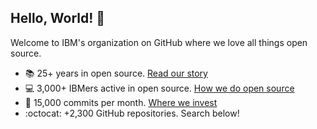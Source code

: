 ## Hello, World! :wave:

Welcome to IBM's organization on GitHub where we love all things open source.

* :books: 25+ years in open source. [Read our story](https://www.ibm.com/opensource/story/)
* :computer: 3,000+ IBMers active in open source. [How we do open source](https://www.ibm.com/opensource/enterprise/)
* :office: 15,000 commits per month. [Where we invest](https://www.ibm.com/opensource/community-involvement/)
* :octocat: +2,300 GitHub repositories. Search below!
